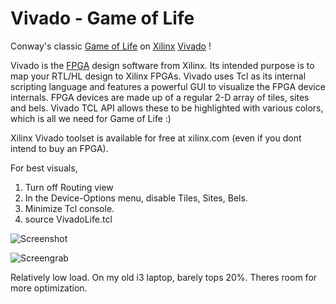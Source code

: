 # Vivado - Game of Life

Conway's classic [Game of Life](https://en.wikipedia.org/wiki/Conway's_Game_of_Life) on [Xilinx](www.xilinx.com) [Vivado](https://www.xilinx.com/products/design-tools/vivado.html) !

Vivado is the
[FPGA](https://en.wikipedia.org/wiki/Field-programmable_gate_array) design
software from Xilinx. Its intended purpose is to map your RTL/HL design to
Xilinx FPGAs. Vivado uses Tcl as its internal scripting language and features a
powerful GUI to visualize the FPGA device internals. FPGA devices are made up of a
regular 2-D array of tiles, sites and bels. Vivado TCL API allows these to be
highlighted with various colors, which is all we need for Game of Life :)

Xilinx Vivado toolset is available for free at xilinx.com (even
if you dont intend to buy an FPGA).

For best visuals,
1. Turn off Routing view
2. In the Device-Options menu, disable Tiles, Sites, Bels.
3. Minimize Tcl console.
4. source VivadoLife.tcl

![Screenshot](../master/docs/VivadoLife_Large1.png)

![Screengrab](../master/docs/VivadoLife_Large1.gif)

Relatively low load. On my old i3 laptop, barely tops 20%. Theres room
for more optimization.

